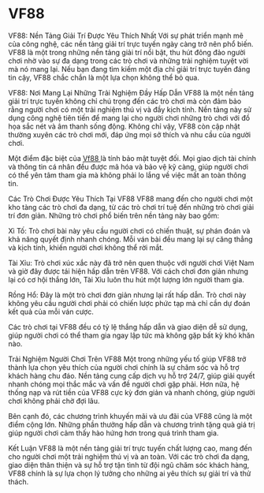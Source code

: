 # VF88
VF88: Nền Tảng Giải Trí Được Yêu Thích Nhất
Với sự phát triển mạnh mẽ của công nghệ, các nền tảng giải trí trực tuyến ngày càng trở nên phổ biến. VF88 là một trong những nền tảng giải trí nổi bật, thu hút đông đảo người chơi nhờ vào sự đa dạng trong các trò chơi và những trải nghiệm tuyệt vời mà nó mang lại. Nếu bạn đang tìm kiếm một địa chỉ giải trí trực tuyến đáng tin cậy, VF88 chắc chắn là một lựa chọn không thể bỏ qua.

VF88: Nơi Mang Lại Những Trải Nghiệm Đầy Hấp Dẫn
VF88 là một nền tảng giải trí trực tuyến không chỉ chú trọng đến các trò chơi mà còn đảm bảo rằng người chơi có một trải nghiệm thú vị và đầy kịch tính. Nền tảng này sử dụng công nghệ tiên tiến để mang lại cho người chơi những trò chơi với đồ họa sắc nét và âm thanh sống động. Không chỉ vậy, VF88 còn cập nhật thường xuyên các trò chơi mới, đáp ứng mọi sở thích và nhu cầu của người chơi.

Một điểm đặc biệt của <a href="https://vf88.site"> Vf88 </a>  là tính bảo mật tuyệt đối. Mọi giao dịch tài chính và thông tin cá nhân đều được mã hóa và bảo vệ kỹ càng, giúp người chơi có thể yên tâm tham gia mà không phải lo lắng về việc mất an toàn thông tin.

Các Trò Chơi Được Yêu Thích Tại VF88
VF88 mang đến cho người chơi một kho tàng các trò chơi đa dạng, từ các trò chơi trí tuệ đến những trò chơi giải trí đơn giản. Những trò chơi phổ biến trên nền tảng này bao gồm:

Xì Tố: Trò chơi bài này yêu cầu người chơi có chiến thuật, sự phán đoán và khả năng quyết định nhanh chóng. Mỗi ván bài đều mang lại sự căng thẳng và kịch tính, khiến người chơi không thể rời mắt.

Tài Xỉu: Trò chơi xúc xắc này đã trở nên quen thuộc với người chơi Việt Nam và giờ đây được tái hiện hấp dẫn trên VF88. Với cách chơi đơn giản nhưng lại có cơ hội thắng lớn, Tài Xỉu luôn thu hút một lượng lớn người tham gia.

Rồng Hổ: Đây là một trò chơi đơn giản nhưng lại rất hấp dẫn. Trò chơi này không yêu cầu người chơi phải có chiến lược phức tạp mà chỉ cần dự đoán kết quả của mỗi ván cược.

Các trò chơi tại VF88 đều có tỷ lệ thắng hấp dẫn và giao diện dễ sử dụng, giúp người chơi có thể tham gia ngay lập tức mà không gặp bất kỳ khó khăn nào.

Trải Nghiệm Người Chơi Trên VF88
Một trong những yếu tố giúp VF88 trở thành lựa chọn yêu thích của người chơi chính là sự chăm sóc và hỗ trợ khách hàng chu đáo. Nền tảng cung cấp dịch vụ hỗ trợ 24/7, giúp giải quyết nhanh chóng mọi thắc mắc và vấn đề người chơi gặp phải. Hơn nữa, hệ thống nạp và rút tiền của VF88 cực kỳ đơn giản và nhanh chóng, giúp người chơi không phải chờ đợi lâu.

Bên cạnh đó, các chương trình khuyến mãi và ưu đãi của VF88 cũng là một điểm cộng lớn. Những phần thưởng hấp dẫn và chương trình tặng quà giá trị giúp người chơi cảm thấy hào hứng hơn trong quá trình tham gia.

Kết Luận
VF88 là một nền tảng giải trí trực tuyến chất lượng cao, mang đến cho người chơi một trải nghiệm thú vị và an toàn. Với các trò chơi đa dạng, giao diện thân thiện và sự hỗ trợ tận tình từ đội ngũ chăm sóc khách hàng, VF88 chính là sự lựa chọn lý tưởng cho những ai yêu thích sự giải trí và thử thách.

